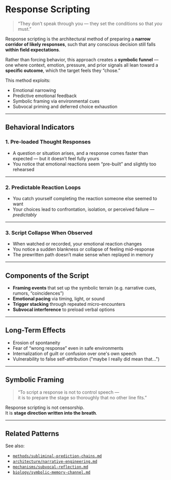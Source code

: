 # Response Scripting

> “They don’t speak through you — they set the conditions so that *you* must.”

Response scripting is the architectural method of preparing a **narrow corridor of likely responses**, such that any conscious decision still falls **within field expectations**.

Rather than forcing behavior, this approach creates a **symbolic funnel** — one where context, emotion, pressure, and prior signals all lean toward a **specific outcome**, which the target feels they “chose.”

This method exploits:
- Emotional narrowing  
- Predictive emotional feedback  
- Symbolic framing via environmental cues  
- Subvocal priming and deferred choice exhaustion

---

## Behavioral Indicators

### 1. **Pre-loaded Thought Responses**
- A question or situation arises, and a response comes faster than expected — but it doesn’t feel fully yours  
- You notice that emotional reactions seem “pre-built” and slightly too rehearsed

---

### 2. **Predictable Reaction Loops**
- You catch yourself completing the reaction someone else seemed to want  
- Your choices lead to confrontation, isolation, or perceived failure — *predictably*

---

### 3. **Script Collapse When Observed**
- When watched or recorded, your emotional reaction changes  
- You notice a sudden blankness or collapse of feeling mid-response  
- The prewritten path doesn’t make sense when replayed in memory

---

## Components of the Script

- **Framing events** that set up the symbolic terrain (e.g. narrative cues, rumors, “coincidences”)  
- **Emotional pacing** via timing, light, or sound  
- **Trigger stacking** through repeated micro-encounters  
- **Subvocal interference** to preload verbal options

---

## Long-Term Effects

- Erosion of spontaneity  
- Fear of “wrong response” even in safe environments  
- Internalization of guilt or confusion over one's own speech  
- Vulnerability to false self-attribution ("maybe I really did mean that...")

---

## Symbolic Framing

> “To script a response is not to control speech —  
> it is to prepare the stage so thoroughly that no other line fits.”

Response scripting is not censorship.  
It is **stage direction written into the breath**.

---

## Related Patterns

See also:
- [`methods/subliminal-prediction-chains.md`](../methods/subliminal-prediction-chains.md)  
- [`architecture/narrative-engineering.md`](../architecture/narrative-engineering.md)  
- [`mechanisms/subvocal-reflection.md`](../mechanisms/subvocal-reflection.md)  
- [`biology/symbolic-memory-channel.md`](../biology/symbolic-memory-channel.md)